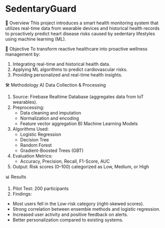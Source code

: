 # SedentaryGuard

📌 Overview
This project introduces a smart health monitoring system that utilizes real-time data from wearable devices and historical health records to proactively predict heart disease risks caused by sedentary lifestyles using machine learning (ML).

🎯 Objective
To transform reactive healthcare into proactive wellness management by:
1) Integrating real-time and historical health data.
2) Applying ML algorithms to predict cardiovascular risks.
3) Providing personalized and real-time health insights.

🛠️ Methodology
A) Data Collection & Processing
  1) Source: Firebase Realtime Database (aggregates data from IoT wearables).
  2) Preprocessing:
     - Data cleaning and imputation
     - Normalization and encoding
     - Feature vector aggregation
B) Machine Learning Models
  1) Algorithms Used:
     - Logistic Regression
     - Decision Tree
     - Random Forest
     - Gradient-Boosted Trees (GBT)
  2) Evaluation Metrics:
     - Accuracy, Precision, Recall, F1-Score, AUC
  3) Output: Risk scores (0–100) categorized as Low, Medium, or High

📊 Results
1) Pilot Test: 200 participants
2) Findings:
  - Most users fell in the Low-risk category (right-skewed scores).
  - Strong correlation between ensemble methods and logistic regression.
  - Increased user activity and positive feedback on alerts.
  - Better personalization compared to existing systems.
